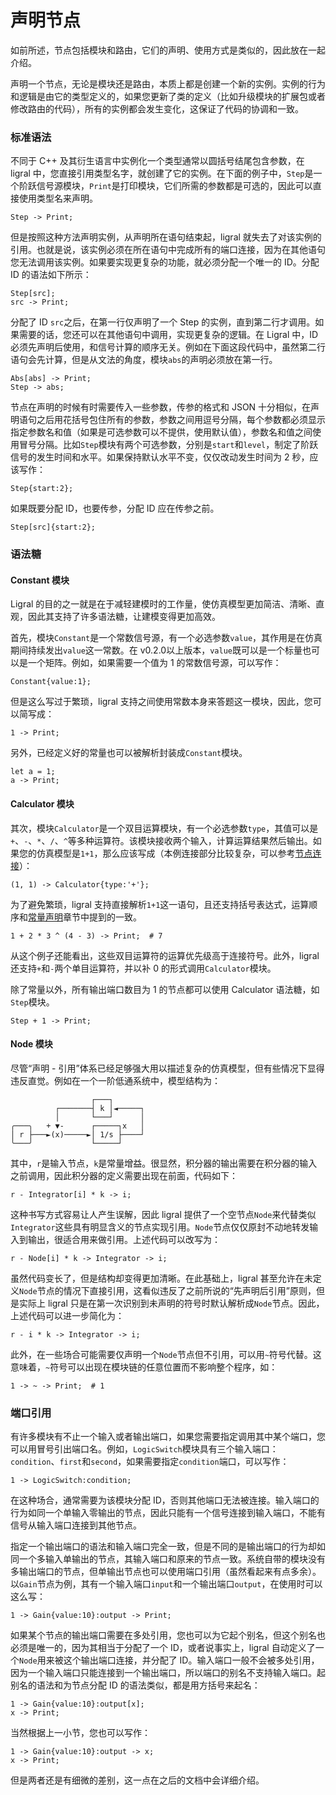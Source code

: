 <!-- Copyright (C) 2019-2020 Junruoyu Zheng. Home page: https://junruoyu-zheng.gitee.io/ligral

     Distributed under MIT license.
     See file LICENSE for detail or copy at https://opensource.org/licenses/MIT
-->

# 声明节点

如前所述，节点包括模块和路由，它们的声明、使用方式是类似的，因此放在一起介绍。

声明一个节点，无论是模块还是路由，本质上都是创建一个新的实例。实例的行为和逻辑是由它的类型定义的，如果您更新了类的定义（比如升级模块的扩展包或者修改路由的代码），所有的实例都会发生变化，这保证了代码的协调和一致。

### 标准语法

不同于 C++ 及其衍生语言中实例化一个类型通常以圆括号结尾包含参数，在 ligral 中，您直接引用类型名字，就创建了它的实例。在下面的例子中，`Step`是一个阶跃信号源模块，`Print`是打印模块，它们所需的参数都是可选的，因此可以直接使用类型名来声明。

    Step -> Print;

但是按照这种方法声明实例，从声明所在语句结束起，ligral 就失去了对该实例的引用。也就是说，该实例必须在所在语句中完成所有的端口连接，因为在其他语句您无法调用该实例。如果要实现更复杂的功能，就必须分配一个唯一的 ID。分配 ID 的语法如下所示：

    Step[src];
    src -> Print;

分配了 ID `src`之后，在第一行仅声明了一个 Step 的实例，直到第二行才调用。如果需要的话，您还可以在其他语句中调用，实现更复杂的逻辑。在 Ligral 中，ID 必须先声明后使用，和信号计算的顺序无关。例如在下面这段代码中，虽然第二行语句会先计算，但是从文法的角度，模块`abs`的声明必须放在第一行。

    Abs[abs] -> Print;
    Step -> abs;

节点在声明的时候有时需要传入一些参数，传参的格式和 JSON 十分相似，在声明语句之后用花括号包住所有的参数，参数之间用逗号分隔，每个参数都必须显示指定参数名和值（如果是可选参数可以不提供，使用默认值），参数名和值之间使用冒号分隔。比如`Step`模块有两个可选参数，分别是`start`和`level`，制定了阶跃信号的发生时间和水平。如果保持默认水平不变，仅仅改动发生时间为 2 秒，应该写作：

    Step{start:2};

如果既要分配 ID，也要传参，分配 ID 应在传参之前。

    Step[src]{start:2};

### 语法糖

#### Constant 模块

Ligral 的目的之一就是在于减轻建模时的工作量，使仿真模型更加简洁、清晰、直观，因此其支持了许多语法糖，让建模变得更加高效。

首先，模块`Constant`是一个常数信号源，有一个必选参数`value`，其作用是在仿真期间持续发出`value`这一常数。在 v0.2.0以上版本，`value`既可以是一个标量也可以是一个矩阵。例如，如果需要一个值为 1 的常数信号源，可以写作：

    Constant{value:1};

但是这么写过于繁琐，ligral 支持之间使用常数本身来答题这一模块，因此，您可以简写成：

    1 -> Print;

另外，已经定义好的常量也可以被解析封装成`Constant`模块。

    let a = 1;
    a -> Print;

#### Calculator 模块

其次，模块`Calculator`是一个双目运算模块，有一个必选参数`type`，其值可以是`+`、`-`、`*`、`/`、`^`等多种运算符。该模块接收两个输入，计算运算结果然后输出。如果您的仿真模型是`1+1`，那么应该写成（本例连接部分比较复杂，可以参考[节点连接](link)）：

    (1, 1) -> Calculator{type:'+'};

为了避免繁琐，ligral 支持直接解析`1+1`这一语句，且还支持括号表达式，运算顺序和[常量声明](const)章节中提到的一致。

    1 + 2 * 3 ^ (4 - 3) -> Print;  # 7

从这个例子还能看出，这些双目运算符的运算优先级高于连接符号。此外，ligral 还支持`+`和`-`两个单目运算符，并以补 0 的形式调用`Calculator`模块。

除了常量以外，所有输出端口数目为 1 的节点都可以使用 Calculator 语法糖，如`Step`模块。

    Step + 1 -> Print;

#### Node 模块

尽管“声明 - 引用”体系已经足够强大用以描述复杂的仿真模型，但有些情况下显得违反直觉。例如在一个一阶低通系统中，模型结构为：

                      ┌───┐ 
              ┌───────┤ k │◄─────┐
              │       └───┘      │
    ╭───╮   + ▼-      ┌─────┐x   │
    │ r ├───►(x)─────►│ 1/s ├────┘
    ╰───╯             └─────┘

其中，`r`是输入节点，`k`是常量增益。很显然，积分器的输出需要在积分器的输入之前调用，因此积分器的定义需要出现在前面，代码如下：

    r - Integrator[i] * k -> i;

这种书写方式容易让人产生误解，因此 ligral 提供了一个空节点`Node`来代替类似`Integrator`这些具有明显含义的节点实现引用。`Node`节点仅仅原封不动地转发输入到输出，很适合用来做引用。上述代码可以改写为：

    r - Node[i] * k -> Integrator -> i;

虽然代码变长了，但是结构却变得更加清晰。在此基础上，ligral 甚至允许在未定义`Node`节点的情况下直接引用，这看似违反了之前所说的“先声明后引用”原则，但是实际上 ligral 只是在第一次识别到未声明的符号时默认解析成`Node`节点。因此，上述代码可以进一步简化为：

    r - i * k -> Integrator -> i;

此外，在一些场合可能需要仅声明一个`Node`节点但不引用，可以用`~`符号代替。这意味着，`~`符号可以出现在模块链的任意位置而不影响整个程序，如：

    1 -> ~ -> Print;  # 1

### 端口引用

有许多模块有不止一个输入或者输出端口，如果您需要指定调用其中某个端口，您可以用冒号引出端口名。例如，`LogicSwitch`模块具有三个输入端口：`condition`、`first`和`second`，如果需要指定`condition`端口，可以写作：

    1 -> LogicSwitch:condition;

在这种场合，通常需要为该模块分配 ID，否则其他端口无法被连接。输入端口的行为如同一个单输入零输出的节点，因此只能有一个信号连接到输入端口，不能有信号从输入端口连接到其他节点。

指定一个输出端口的语法和输入端口完全一致，但是不同的是输出端口的行为却如同一个多输入单输出的节点，其输入端口和原来的节点一致。系统自带的模块没有多输出端口的节点，但单输出节点也可以使用端口引用（虽然看起来有点多余）。以`Gain`节点为例，其有一个输入端口`input`和一个输出端口`output`，在使用时可以这么写：

    1 -> Gain{value:10}:output -> Print;

如果某个节点的输出端口需要在多处引用，您也可以为它起个别名，但这个别名也必须是唯一的，因为其相当于分配了一个 ID，或者说事实上，ligral 自动定义了一个`Node`用来被这个输出端口连接，并分配了 ID。输入端口一般不会被多处引用，因为一个输入端口只能连接到一个输出端口，所以端口的别名不支持输入端口。起别名的语法和为节点分配 ID 的语法类似，都是用方括号来起名：

    1 -> Gain{value:10}:output[x];
    x -> Print;

当然根据上一小节，您也可以写作：

    1 -> Gain{value:10}:output -> x;
    x -> Print;

但是两者还是有细微的差别，这一点在之后的文档中会详细介绍。